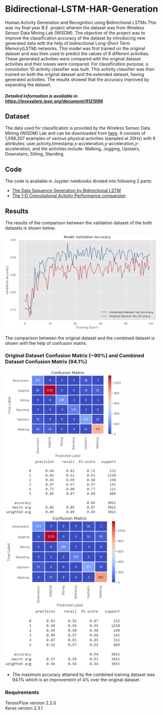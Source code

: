 # Bidirectional-LSTM-HAR-Generation
Human Activity Generation and Recognition using Bidirectional LSTMs
This was my final year B.E. project wherein the dataset was from Wireless Sensor Data Mining Lab (WISDM). The objective of the project was to improve the classification accuracy of the dataset by introducing new generated data with the help of bidirectional Long-Short Term Memory(LSTM) networks. This model was first trained on the original dataset and was then used to predict the values of 6 different activities. These generated activities were compared with the original dataset activities and their losses were compared. For classification purpose, a convolution 1D activity classifier was built. This activity classifier was then trained on both the original dataset and the extended dataset, having generated activities. The results showed that the accuracy improved by expanding the dataset.

##### Detailed information is available in https://ieeexplore.ieee.org/document/9121096
## Dataset
The data used for classification is provided by the Wireless Sensor Data Mining (WISDM) Lab and can be downloaded from [here](www.cis.fordham.edu/wisdm/dataset.php). It consists of 1,098,207 examples of various physical activities (sampled at 20Hz) with 6 attributes: user,activity,timestamp,x-acceleration,y-acceleration,z-acceleration, and the activities include: Walking, Jogging, Upstairs, Downstairs, Sitting, Standing.
## Code
The code is available in Juypter notebooks divided into following 2 parts:
* [The Data Sequence Generation by Bidirectional LSTM](https://github.com/Vivek-23-Titan/Bidir-LSTM-HAR-Generation/blob/master/Comparison_of_Activity_Classifier_Performance.ipynb)
* [The 1-D Convolutional Activity Performance comparsion](https://github.com/Vivek-23-Titan/Bidir-LSTM-HAR-Generation/blob/master/Comparison_of_Activity_Classifier_Performance.ipynb)

## Results
The results of the comparison between the validation dataset of the both datasets is shown below.

![](images/Val_Acc_Comparision.PNG)

The comparison between the original dataset and the combined dataset is shown with the help of confusion matrix.

### Original Dataset Confusion Matrix (~90%) and Combined Dataset Confusion Matrix (94.1%)
<img src="https://raw.githubusercontent.com/Vivek-23-Titan/Bidir-LSTM-HAR-Generation/master/images/Original_Confusion_Matrix.PNG" width=400> <img src="https://raw.githubusercontent.com/Vivek-23-Titan/Bidir-LSTM-HAR-Generation/master/images/Combined_Confusion_Matrix.PNG" width=400>

* The maximum accuracy attained by the combined training dataset was 94.1% which is an improvement of 4% over the original dataset.

### Requirements

TensorFlow version 2.2.0\
Keras version 2.3.1
